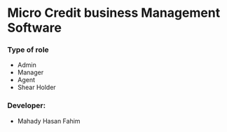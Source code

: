 # Micro Credit business Management Software

### Type of role
- Admin
- Manager
- Agent
- Shear Holder

### Developer:
- Mahady Hasan Fahim
